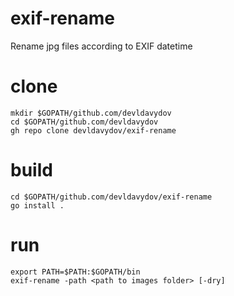 # exif-rename
Rename jpg files according to EXIF datetime

# clone
```
mkdir $GOPATH/github.com/devldavydov
cd $GOPATH/github.com/devldavydov
gh repo clone devldavydov/exif-rename
```
# build
```
cd $GOPATH/github.com/devldavydov/exif-rename
go install .
```

# run
```
export PATH=$PATH:$GOPATH/bin
exif-rename -path <path to images folder> [-dry]
```